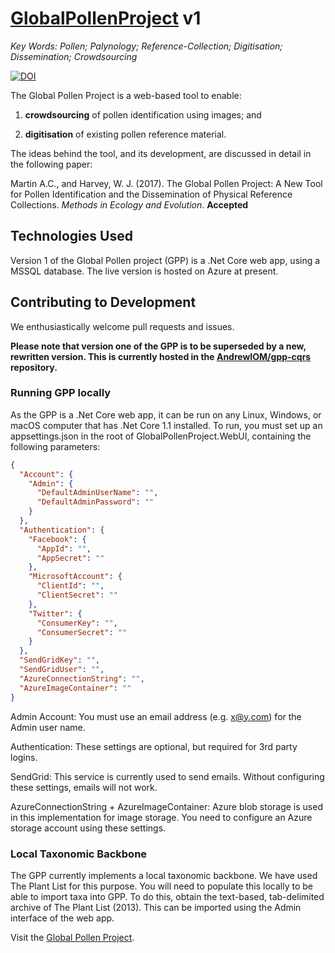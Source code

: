 # [GlobalPollenProject](https://globalpollenproject.org) v1
*Key Words: Pollen; Palynology; Reference-Collection; Digitisation; Dissemination; Crowdsourcing*

[![DOI](https://zenodo.org/badge/80122758.svg)](https://zenodo.org/badge/latestdoi/80122758)

The Global Pollen Project is a web-based tool to enable:

1. **crowdsourcing** of pollen identification using images; and

2. **digitisation** of existing pollen reference material.


The ideas behind the tool, and its development, are discussed in detail in the following paper:

Martin A.C., and Harvey, W. J. (2017). The Global Pollen Project: A New Tool for Pollen Identification and the Dissemination of Physical Reference Collections. *Methods in Ecology and Evolution*. **Accepted**

## Technologies Used
Version 1 of the Global Pollen project (GPP) is a .Net Core web app, using a MSSQL database. 
The live version is hosted on Azure at present.

## Contributing to Development
We enthusiastically welcome pull requests and issues.

**Please note that version one of the GPP is to be superseded by a new, rewritten version. 
This is currently hosted in the [AndrewIOM/gpp-cqrs](https://github.com/AndrewIOM/gpp-cqrs) repository.**

### Running GPP locally
As the GPP is a .Net Core web app, it can be run on any Linux, Windows, or macOS computer that has .Net Core 1.1 installed. 
To run, you must set up an appsettings.json in the root of GlobalPollenProject.WebUI, containing the following parameters:

```json
{
  "Account": {
    "Admin": {
      "DefaultAdminUserName": "",
      "DefaultAdminPassword": ""
    }
  },
  "Authentication": {
    "Facebook": {
      "AppId": "",
      "AppSecret": ""
    },
    "MicrosoftAccount": {
      "ClientId": "",
      "ClientSecret": ""
    },
    "Twitter": {
      "ConsumerKey": "",
      "ConsumerSecret": ""
    }
  },
  "SendGridKey": "",
  "SendGridUser": "",
  "AzureConnectionString": "", 
  "AzureImageContainer": "" 
}
```

Admin Account: You must use an email address (e.g. x@y.com) for the Admin user name.

Authentication: These settings are optional, but required for 3rd party logins.

SendGrid: This service is currently used to send emails. Without configuring these settings, emails will not work.

AzureConnectionString + AzureImageContainer: Azure blob storage is used in this implementation for image storage. You need to configure an Azure storage account using these settings.

### Local Taxonomic Backbone
The GPP currently implements a local taxonomic backbone. 
We have used The Plant List for this purpose. 
You will need to populate this locally to be able to import taxa into GPP.
To do this, obtain the text-based, tab-delimited archive of The Plant List (2013). This can be imported using the Admin interface of the web app.

Visit the [Global Pollen Project](https://globalpollenproject.org).